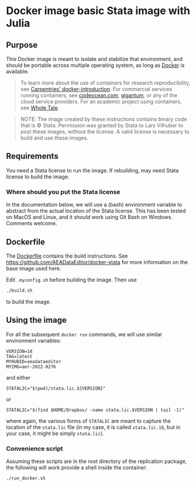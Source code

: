 # Docker image basic Stata image with Julia

## Purpose

This Docker image is meant to isolate and stabilize that environment, and should be portable across
multiple operating system, as long as [Docker](https://docker.com) is available.

> To learn more about the use of containers for research reproducibility, see [Carpentries' docker-introduction](https://carpentries-incubator.github.io/docker-introduction/index.html). For commercial services running containers, see [codeocean.com](https://codeocean.com), [gigantum](https://gigantum.com/), or any of the cloud service providers. For an academic project using containers, see [Whole Tale](https://wholetale.org/).

> NOTE: The image created by these instructions contains binary code that is &copy; Stata. Permission was granted by Stata to Lars Vilhuber to post these images, without the license. A valid license is necessary to build and use these images. 

## Requirements

You need a Stata license to run the image. If rebuilding, may need Stata license to build the image.

### Where should you put the Stata license

In the documentation below, we will use a (bash) environment variable to abstract from the actual location of the Stata license. This has been tested on MacOS and Linux, and it *should* work using Git Bash on Windows. Comments welcome.

## Dockerfile

The [Dockerfile](Dockerfile) contains the build instructions. See <https://github.com/AEADataEditor/docker-stata> for more information on the base image used here.

Edit `.myconfig.sh` before building the image. Then use

```bash
./build.sh
```

to build the image.


## Using the image

For all the subsequent `docker run` commands, we will use similar environment variables:

```
VERSION=18
TAG=latest
MYHUBID=aeadataeditor
MYIMG=aer-2022-0276
```

and either

``` 
STATALIC="$(pwd)/stata.lic.${VERSION}"
```

or

```
STATALIC="$(find $HOME/Dropbox/ -name stata.lic.$VERSION | tail -1)"
```

where again, the various forms of `STATALIC` are meant to capture the location of the `stata.lic` file (in my case, it is called `stata.lic.18`, but in your case, it might be simply `stata.lic`). 

### Convenience script

Assuming these scripts are in the root directory of the replication package, the following will work provide a shell inside the container:

```bash
./run_docker.sh
```
